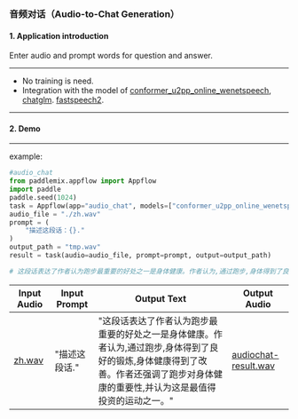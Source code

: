 ### 音频对话（Audio-to-Chat Generation）

#### 1. Application introduction

Enter audio and prompt words for question and answer.

*****
- No training is need.
- Integration with the model of [conformer_u2pp_online_wenetspeech](), [chatglm](). [fastspeech2]().

----

#### 2. Demo
*****
example:

```python
#audio_chat
from paddlemix.appflow import Appflow
import paddle
paddle.seed(1024)
task = Appflow(app="audio_chat", models=["conformer_u2pp_online_wenetspeech", "THUDM/chatglm-6b", "speech"])
audio_file = "./zh.wav"
prompt = (
    "描述这段话：{}."
)
output_path = "tmp.wav"
result = task(audio=audio_file, prompt=prompt, output=output_path)

# 这段话表达了作者认为跑步最重要的好处之一是身体健康。作者认为,通过跑步,身体得到了良好的锻炼,身体健康得到了改善。作者还强调了跑步对身体健康的重要性,并认为这是最值得投资的运动之一。

```

|  Input Audio | Input Prompt |Output Text| Output Audio|
| --- | --- | ---  | --- |
|[zh.wav](https://github.com/luyao-cv/file_download/blob/main/assets/zh.wav) | "描述这段话." |"这段话表达了作者认为跑步最重要的好处之一是身体健康。作者认为,通过跑步,身体得到了良好的锻炼,身体健康得到了改善。作者还强调了跑步对身体健康的重要性,并认为这是最值得投资的运动之一。" |[audiochat-result.wav](https://github.com/luyao-cv/file_download/blob/main/assets/audiochat-result.wav)|
